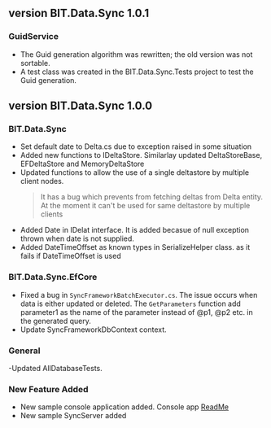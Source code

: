 ﻿## version BIT.Data.Sync 1.0.1
### GuidService
- The Guid generation algorithm was rewritten; the old version was not sortable.
- A test class was created in the BIT.Data.Sync.Tests project to test the Guid generation.

## version BIT.Data.Sync 1.0.0
### BIT.Data.Sync
- Set default date to Delta.cs due to exception raised in some situation
- Added new functions to IDeltaStore. Similarlay updated DeltaStoreBase, EFDeltaStore and MemoryDeltaStore
- Updated functions to allow the use of a single deltastore by multiple client nodes. 
  >It has a bug which prevents from fetching deltas from Delta entity. At the moment it can't be used for same deltastore by multiple clients
- Added Date in IDelat interface. It is added becasue of null exception thrown when date is not supplied.
- Added DateTimeOffset as known types in SerializeHelper class. as it fails if DateTimeOffset is used
### BIT.Data.Sync.EfCore
- Fixed a bug in `SyncFrameworkBatchExecutor.cs`. The issue occurs when data is either updated or deleted.
  The `GetParameters` function add parameter1 as the name of the parameter instead of @p1, @p2 etc. in the generated query.
- Update SyncFrameworkDbContext context.
### General
-Updated AllDatabaseTests.

### New Feature Added
- New sample console application added. Console app [ReadMe](#./src/SyncFramework.Console/readme.md) 
- New sample SyncServer added

 

